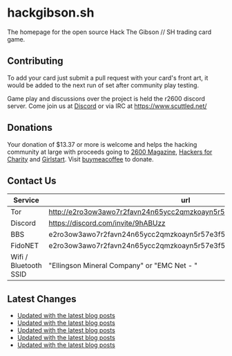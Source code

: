 # hackgibson.sh
The homepage for the open source Hack The Gibson // SH trading card game.


## Contributing

To add your card just submit a pull request with your card's front art, it would be added to the next run of set after community play testing.

Game play and discussions over the project is held the r2600 discord server. Come join us at [Discord](https://discord.com/invite/9hABUzz) or via IRC at https://www.scuttled.net/


## Donations

Your donation of $13.37 or more is welcome and helps the hacking community at large with proceeds going to [2600 Magazine](https://2600.com/), [Hackers for Charity](https://hackersforcharity.org) and [Girlstart](https://girlstart.org).  Visit [buymeacoffee](https://www.buymeacoffee.com/hackgibson.sh) to donate.


## Contact Us

Service | url
-|-
Tor | http://e2ro3ow3awo7r2favn24n65ycc2qmzkoayn5r57e3f56nvjwdcgg32ad.onion
Discord | https://discord.com/invite/9hABUzz
BBS | e2ro3ow3awo7r2favn24n65ycc2qmzkoayn5r57e3f56nvjwdcgg32ad.onion:23
FidoNET | e2ro3ow3awo7r2favn24n65ycc2qmzkoayn5r57e3f56nvjwdcgg32ad.onion:24554
Wifi / Bluetooth SSID | "Ellingson Mineral Company" or "EMC Net - <fidonet address>"

## Latest Changes
<!-- BLOG-POST-LIST:START -->
- [Updated with the latest blog posts](https://github.com/DFW2600/hackgibson.sh/commit/363aa26b055bff5e5449059d8e4f426e1d7be145)
- [Updated with the latest blog posts](https://github.com/DFW2600/hackgibson.sh/commit/8962d1af04ad80c4de2b0ef153c5fb0d04096e73)
- [Updated with the latest blog posts](https://github.com/DFW2600/hackgibson.sh/commit/60961fb48fb8ee487bccf234dd004c829d5a5562)
- [Updated with the latest blog posts](https://github.com/DFW2600/hackgibson.sh/commit/2ad91e3cc237a2e1896d2e3dbe39cd520b2c8956)
- [Updated with the latest blog posts](https://github.com/DFW2600/hackgibson.sh/commit/a7b354f3386376a8841bb461e30b28951ad9f899)
<!-- BLOG-POST-LIST:END -->
